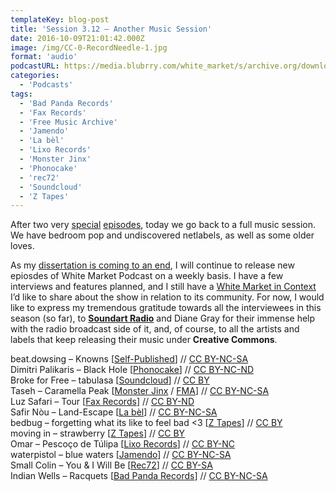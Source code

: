 ```yaml
---
templateKey: blog-post
title: 'Session 3.12 – Another Music Session'
date: 2016-10-09T21:01:42.000Z
image: /img/CC-0-RecordNeedle-1.jpg
format: 'audio'
podcastURL: https://media.blubrry.com/white_market/s/archive.org/download/WhiteMarket20161009Session312/WhiteMarket-20161009-Session312.mp3
categories:
  - 'Podcasts'
tags:
  - 'Bad Panda Records'
  - 'Fax Records'
  - 'Free Music Archive'
  - 'Jamendo'
  - 'La bèl'
  - 'Lixo Records'
  - 'Monster Jinx'
  - 'Phonocake'
  - 'rec72'
  - 'Soundcloud'
  - 'Z Tapes'
---
```


After two very [special](http://www.whitemarketpodcast.co.uk/podcasts/2016/09/25/session-3-10-need-free-music-archive/) [episodes](http://www.whitemarketpodcast.co.uk/podcasts/2016/10/02/session-3-11-experimentalism-pilot-eleven/), today we go back to a full music session. We have bedroom pop and undiscovered netlabels, as well as some older loves.

As my [dissertation is coming to an end](http://www.whitemarketpodcast.co.uk/blog/2016/07/06/white-market-becomes-syndication-platform/), I will continue to release new epiosdes of White Market Podcast on a weekly basis. I have a few interviews and features planned, and I still have a [White Market in Context](http://www.whitemarketpodcast.co.uk/blog/2016/09/27/white-market-context-i-production-effort-production-values/) I’d like to share about the show in relation to its community. For now, I would like to express my tremendous gratitude towards all the interviewees in this season (so far), to [**Soundart Radio**](http://soundartradio.org.uk/) and Diane Gray for their immense help with the radio broadcast side of it, and, of course, to all the artists and labels that keep releasing their music under **Creative Commons**.

beat.dowsing – Knowns \[[Self-Published](https://noisyvagabond.wordpress.com/2016/09/25/beat-dowsing-sydney-ep-nvr046/)\] // [CC BY-NC-SA](https://creativecommons.org/licenses/by-nc-sa/3.0/)  
Dimitri Palikaris – Black Hole \[[Phonocake](http://phonocake.org/release.php?release_id=229)\] // [CC BY-NC-ND](https://creativecommons.org/licenses/by-nc-nd/3.0/)  
Broke for Free – tabulasa \[[Soundcloud](https://soundcloud.com/broke-for-free/tabulasa)\] // [CC BY](https://creativecommons.org/licenses/by/3.0/)  
Taseh – Caramella Peak \[[Monster Jinx](http://music.monsterjinx.com/album/payday-vol-01) / [FMA](http://freemusicarchive.org/music/Monster_Jinx/Payday_Vol01/)\] // [CC BY-NC-SA](https://creativecommons.org/licenses/by-nc-sa/3.0/)  
Luz Safari – Tour \[[Fax Records](https://archive.org/details/FaxVol1)\] // [CC BY-ND](https://creativecommons.org/licenses/by-nd/3.0/)  
Safir Nòu – Land-Escape \[[La bèl](http://www.labelnetlabel.com/releases/lbn036-safir-nou-groundless)\] // [CC BY-NC-SA](https://creativecommons.org/licenses/by-nc-sa/3.0/)  
bedbug – forgetting what its like to feel bad <3 \[[Z Tapes](https://ztapes.bandcamp.com/album/if-i-got-smaller-grew-wings-and-flew-away-for-good)\] // [CC BY](https://creativecommons.org/licenses/by/3.0/)  
moving in – strawberry \[[Z Tapes](https://ztapes.bandcamp.com/album/sunburn)\] // [CC BY](https://creativecommons.org/licenses/by/3.0/)  
Omar – Pescoço de Túlipa \[[Lixo Records](https://lixorecords.bandcamp.com/album/ermo)\] // [CC BY-NC](https://creativecommons.org/licenses/by-nc/3.0/)  
waterpistol – blue waters \[[Jamendo](https://www.jamendo.com/album/148765/blue-waters)\] // [CC BY-NC-SA](https://creativecommons.org/licenses/by-nc-sa/3.0/)  
Small Colin – You & I Will Be \[[Rec72](http://rec72.net/?p=3722)\] // [CC BY-SA](https://creativecommons.org/licenses/by-sa/3.0/)  
Indian Wells – Racquets \[[Bad Panda Records](https://badpandarecords.bandcamp.com/album/indian-wells-racquets)\] // [CC BY-NC-SA](https://creativecommons.org/licenses/by-nc-sa/3.0/)
